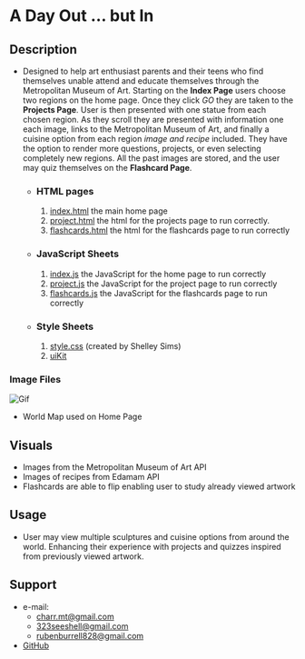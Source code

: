 #  **A Day Out ... but In** #

## **Description**

-  Designed to help art enthusiast parents and their teens who find themselves unable attend and educate themselves through the Metropolitan Museum of Art. Starting on the **Index Page** users choose two regions on the home page. Once they click *GO* they are taken to the **Projects Page**. User is then presented with one statue from each chosen region. As they scroll they are presented with information one each image, links to the Metropolitan Museum of Art, and finally a cuisine option from each region *image and recipe* included. They have the option to render more questions, projects, or even selecting completely new regions. All the past images are stored, and the user may quiz themselves on the **Flashcard Page**.

    - ### **HTML pages**
         1. [index.html](index.html)    the main home page
         2. [project.html](project.html)    the html for the projects page to run correctly.
         3. [flashcards.html](flashcards.html)  the html for the flashcards page to run correctly
    
    - ### **JavaScript Sheets** 
         1. [index.js](assets/js/index.js)  the JavaScript for the home page to run correctly
         2. [project.js](assets/js/project.js)  the JavaScript for the project page to run correctly
         3. [flashcards.js](assets/js/flashcards.js)    the JavaScript for the flashcards page to run correctly


    - ### **Style Sheets**
         1. [style.css](assets/css/style.css) (created by Shelley Sims)
         2. [uiKit](https://getuikit.com/docs/introduction)


### **Image Files** 
![Gif](ADayOut.gif)
- World Map used on Home Page
        
## **Visuals**
- Images from the Metropolitan Museum of Art API
- Images of recipes from Edamam API
- Flashcards are able to flip enabling user to study already viewed artwork

## **Usage**
- User may view multiple sculptures and cuisine options from around the world. Enhancing their experience with projects and quizzes inspired from previously viewed artwork.

## **Support**
- e-mail:
    - charr.mt@gmail.com 
    - 323seeshell@gmail.com
    - rubenburrell828@gmail.com
- [GitHub](https://https://github.com/SeeShell/a-day-out)

